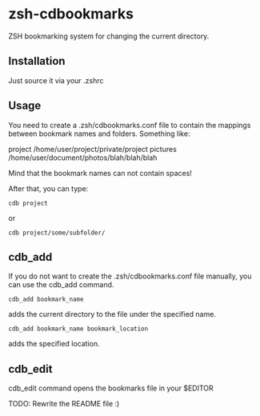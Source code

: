 zsh-cdbookmarks
===============

ZSH bookmarking system for changing the current directory.

Installation
------------

Just source it via your .zshrc

Usage
-----

You need to create a .zsh/cdbookmarks.conf file to contain the mappings between bookmark names and folders. Something like:

project   /home/user/project/private/project
pictures  /home/user/document/photos/blah/blah/blah

Mind that the bookmark names can not contain spaces!

After that, you can type:

    cdb project

or

    cdb project/some/subfolder/

cdb_add
-------

If you do not want to create the .zsh/cdbookmarks.conf file manually, you can use the cdb_add command.

    cdb_add bookmark_name

adds the current directory to the file under the specified name.

    cdb_add bookmark_name bookmark_location

adds the specified location.

cdb_edit
--------

cdb_edit command opens the bookmarks file in your $EDITOR


TODO: Rewrite the README file :)
